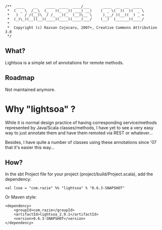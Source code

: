     /**  ____    __    ____  ____  ____/___      ____  __  __  ____
     *  (  _ \  /__\  (_   )(_  _)( ___) __)    (  _ \(  )(  )(  _ \
     *   )   / /(__)\  / /_  _)(_  )__)\__ \     )___/ )(__)(  ) _ <
     *  (_)\_)(__)(__)(____)(____)(____)___/    (__)  (______)(____/
     *                      
     *  Copyright (c) Razvan Cojocaru, 2007+, Creative Commons Attribution 3.0
     */

What?
-------

Lightsoa is a simple set of annotations for remote methods.



Roadmap
-------

Not maintained anymore.


Why "lightsoa" ?
===============

While it is normal design practice of having corresponding service/methods represented by Java/Scala classes/methods, I have yet to see a very easy way to just annotate them and have them remoted via REST or whatever...

Besides, I have quite a number of classes using these annotations since '07 that it's easier this way...

How?
----

In the sbt Project file for your project (project/build/Project.scala), add the dependency: 

    val lsoa = "com.razie" %% "lightsoa" % "0.6.3-SNAPSHOT"

Or Maven style:

    <dependency>
        <groupId>com.razie</groupId>
        <artifactId>lightsoa_2.9.1</artifactId>
        <version>0.6.3-SNAPSHOT</version>
    </dependency>



